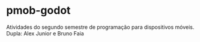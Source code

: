 # pmob-godot
Atividades do segundo semestre de programação para dispositivos móveis.
Dupla: Alex Junior e Bruno Faia
